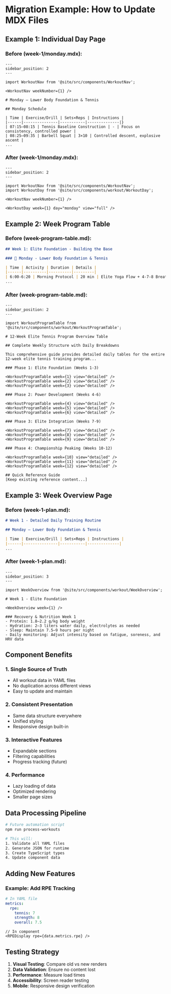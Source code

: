 # Migration Example: How to Update MDX Files

## Example 1: Individual Day Page

### Before (week-1/monday.mdx):
```mdx
---
sidebar_position: 2
---

import WorkoutNav from '@site/src/components/WorkoutNav';

<WorkoutNav weekNumber={1} />

# Monday – Lower Body Foundation & Tennis

## Monday Schedule

| Time | Exercise/Drill | Sets×Reps | Instructions |
|------|---------------|-----------|--------------|}
| 07:15–08:15 | Tennis Baseline Construction | - | Focus on consistency, controlled power |
| 08:25–09:35 | Barbell Squat | 3×10 | Controlled descent, explosive ascent |
...
```

### After (week-1/monday.mdx):
```mdx
---
sidebar_position: 2
---

import WorkoutNav from '@site/src/components/WorkoutNav';
import WorkoutDay from '@site/src/components/workout/WorkoutDay';

<WorkoutNav weekNumber={1} />

<WorkoutDay week={1} day="monday" view="full" />
```

## Example 2: Week Program Table

### Before (week-program-table.md):
```md
## Week 1: Elite Foundation - Building the Base

### 📅 Monday - Lower Body Foundation & Tennis

| Time | Activity | Duration | Details |
|------|----------|----------|---------|
| 6:00-6:20 | Morning Protocol | 20 min | Elite Yoga Flow + 4-7-8 Breathing (8 cycles) |
...
```

### After (week-program-table.md):
```mdx
---
sidebar_position: 2
---

import WorkoutProgramTable from '@site/src/components/workout/WorkoutProgramTable';

# 12-Week Elite Tennis Program Overview Table

## Complete Weekly Structure with Daily Breakdowns

This comprehensive guide provides detailed daily tables for the entire 12-week elite tennis training program...

### Phase 1: Elite Foundation (Weeks 1-3)

<WorkoutProgramTable week={1} view="detailed" />
<WorkoutProgramTable week={2} view="detailed" />
<WorkoutProgramTable week={3} view="detailed" />

### Phase 2: Power Development (Weeks 4-6)

<WorkoutProgramTable week={4} view="detailed" />
<WorkoutProgramTable week={5} view="detailed" />
<WorkoutProgramTable week={6} view="detailed" />

### Phase 3: Elite Integration (Weeks 7-9)

<WorkoutProgramTable week={7} view="detailed" />
<WorkoutProgramTable week={8} view="detailed" />
<WorkoutProgramTable week={9} view="detailed" />

### Phase 4: Championship Peaking (Weeks 10-12)

<WorkoutProgramTable week={10} view="detailed" />
<WorkoutProgramTable week={11} view="detailed" />
<WorkoutProgramTable week={12} view="detailed" />

## Quick Reference Guide
[Keep existing reference content...]
```

## Example 3: Week Overview Page

### Before (week-1-plan.md):
```md
# Week 1 - Detailed Daily Training Routine

## Monday – Lower Body Foundation & Tennis

| Time | Exercise/Drill | Sets×Reps | Instructions |
|------|---------------|-----------|--------------|
...
```

### After (week-1-plan.md):
```mdx
---
sidebar_position: 3
---

import WeekOverview from '@site/src/components/workout/WeekOverview';

# Week 1 - Elite Foundation

<WeekOverview week={1} />

### Recovery & Nutrition Week 1
- Protein: 1.8–2.2 g/kg body weight
- Hydration: 2–3 liters water daily, electrolytes as needed
- Sleep: Maintain 7.5–9 hours per night
- Daily monitoring: Adjust intensity based on fatigue, soreness, and HRV data
```

## Component Benefits

### 1. **Single Source of Truth**
- All workout data in YAML files
- No duplication across different views
- Easy to update and maintain

### 2. **Consistent Presentation**
- Same data structure everywhere
- Unified styling
- Responsive design built-in

### 3. **Interactive Features**
- Expandable sections
- Filtering capabilities
- Progress tracking (future)

### 4. **Performance**
- Lazy loading of data
- Optimized rendering
- Smaller page sizes

## Data Processing Pipeline

```bash
# Future automation script
npm run process-workouts

# This will:
1. Validate all YAML files
2. Generate JSON for runtime
3. Create TypeScript types
4. Update component data
```

## Adding New Features

### Example: Add RPE Tracking
```yaml
# In YAML file
metrics:
  rpe:
    tennis: 7
    strength: 8
    overall: 7.5
```

```tsx
// In component
<RPEDisplay rpe={data.metrics.rpe} />
```

## Testing Strategy

1. **Visual Testing**: Compare old vs new renders
2. **Data Validation**: Ensure no content lost
3. **Performance**: Measure load times
4. **Accessibility**: Screen reader testing
5. **Mobile**: Responsive design verification
